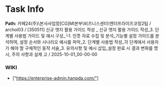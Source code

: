 # Task Info

**Path:** 카페24(주)\본사사업장\[CG]MI본부\비즈니스센터\엔터프라이즈코칭2팀 / archoi03 / [350511] 신규 엣지 활용 가이드 작성 _ 신규 엣지 활용 가이드 작성_3. 단계별 사용법 가이드 및 예시 구성_└1. 인풋 자료 수집 및 분석_기능별 설정 가이드를 분석하여, 설정 순서와 시나리오 예시를 파악_2. 단계별 사용법 작성_각 단계에서 사용자가 해야 할 구체적인 동작 서술_3. 유의사항 및 예시 삽입_설정 완료 시 결과 변화를 명시, 주의 사항과 실제 고 / 2025-10-01_00-00-00

### WIKI
- ["https://enterprise-admin.hanpda.com/"]


